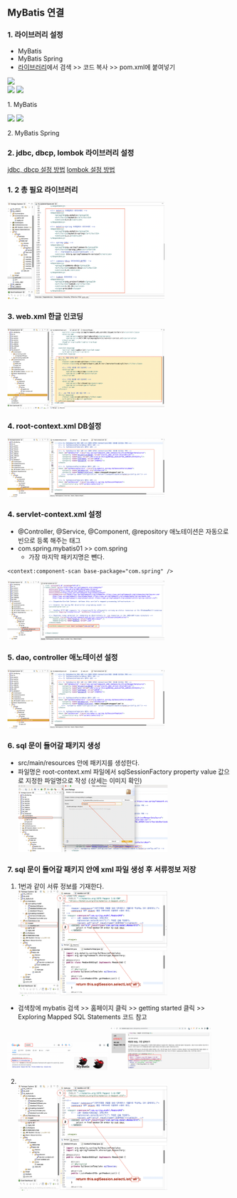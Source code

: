 ## MyBatis 연결

### 1. 라이브러리 설정

- MyBatis
- MyBatis Spring
- [라이브러리](https://mvnrepository.com/)에서 검색 >> 코드 복사 >> pom.xml에 붙여넣기

<img src="https://github.chttps//github.com/hyeah0/SmartWeb_Contents_WebApplication_developer_class/blob/main/0_MacSet/image/spring_MyBatis/01_library01.pngom/hyeah0/SmartWeb_Contents_WebApplication_developer_class/blob/main/0_MacSet/image/spring_MyBatis/01_library01.png" width="70%">

<div>
<img src="https://github.chttps//github.com/hyeah0/SmartWeb_Contents_WebApplication_developer_class/blob/main/0_MacSet/image/spring_MyBatis/01_library01.pngom/hyeah0/SmartWeb_Contents_WebApplication_developer_class/blob/main/0_MacSet/image/spring_MyBatis/01_library02.png" width="45%">
<img src="https://github.chttps//github.com/hyeah0/SmartWeb_Contents_WebApplication_developer_class/blob/main/0_MacSet/image/spring_MyBatis/01_library01.pngom/hyeah0/SmartWeb_Contents_WebApplication_developer_class/blob/main/0_MacSet/image/spring_MyBatis/01_library03.png" width="45%">
<p>1. MyBatis</p>
</div>
<div>
<img src="https://github.chttps//github.com/hyeah0/SmartWeb_Contents_WebApplication_developer_class/blob/main/0_MacSet/image/spring_MyBatis/01_library01.pngom/hyeah0/SmartWeb_Contents_WebApplication_developer_class/blob/main/0_MacSet/image/spring_MyBatis/01_library04.png" width="45%">
<img src="https://github.chttps//github.com/hyeah0/SmartWeb_Contents_WebApplication_developer_class/blob/main/0_MacSet/image/spring_MyBatis/01_library01.pngom/hyeah0/SmartWeb_Contents_WebApplication_developer_class/blob/main/0_MacSet/image/spring_MyBatis/01_library05.png" width="45%">
<p>2. MyBatis Spring</p>
</div>

### 2. jdbc, dbcp, lombok 라이브러리 설정

[jdbc, dbcp 설정 방법](https://github.com/hyeah0/SmartWeb_Contents_WebApplication_developer_class/tree/main/0_MacSet/Spring/06_DB%EC%97%B0%EA%B2%B0)
[lombok 설정 방법](https://github.com/hyeah0/SmartWeb_Contents_WebApplication_developer_class/tree/main/0_MacSet/Spring/04_lombok%EB%8B%A4%EC%9A%B4%EB%B0%8F%EC%84%A4%EC%A0%95)

### 1. 2 총 필요 라이브러리

<img src="https://github.com/hyeah0/SmartWeb_Contents_WebApplication_developer_class/blob/main/0_MacSet/image/spring_MyBatis/02_pom.xml_set02.png" width="70%">

### 3. web.xml 한글 인코딩

<img src="https://github.com/hyeah0/SmartWeb_Contents_WebApplication_developer_class/blob/main/0_MacSet/image/spring_MyBatis/03_web.xml_set01.png" width="70%">

### 4. root-context.xml DB설정

<img src="https://github.com/hyeah0/SmartWeb_Contents_WebApplication_developer_class/blob/main/0_MacSet/image/spring_MyBatis/04_root-context_set01.png" width="70%">

### 4. servlet-context.xml 설정

- @Controller, @Service, @Component, @repository 애노테이션은 자동으로 빈으로 등록 해주는 태그
- com.spring.mybatis01 >> com.spring
  - 가장 마지막 패키지명은 뺀다.

```
<context:component-scan base-package="com.spring" />
```

<img src="https://github.com/hyeah0/SmartWeb_Contents_WebApplication_developer_class/blob/main/0_MacSet/image/spring_MyBatis/04_servlet-context_set01.png" width="70%">

### 5. dao, controller 애노테이션 설정

<img src="https://github.com/hyeah0/SmartWeb_Contents_WebApplication_developer_class/blob/main/0_MacSet/image/spring_MyBatis/04_root-context_set01.png" width="70%">

### 6. sql 문이 들어갈 패키지 생성

- src/main/resources 안에 패키지를 생성한다.
- 파일명은 root-context.xml 파일에서 sqlSessionFactory property value 값으로 지정한 파일명으로 작성 (상세는 이미지 확인)
  <img src="https://github.com/hyeah0/SmartWeb_Contents_WebApplication_developer_class/blob/main/0_MacSet/image/spring_MyBatis/06_package_set01.png" width="70%">

### 7. sql 문이 들어갈 패키지 안에 xml 파일 생성 후 서류정보 저장

1. 1번과 같이 서류 정보를 기재한다.
   <img src="https://github.com/hyeah0/SmartWeb_Contents_WebApplication_developer_class/blob/main/0_MacSet/image/spring_MyBatis/06_package_set02_mybatis03.png" width="70%">

- 검색창에 mybatis 검색 >> 홈페이지 클릭 >> getting started 클릭 >> Exploring Mapped SQL Statements 코드 참고
<div>
    <img src="https://github.com/hyeah0/SmartWeb_Contents_WebApplication_developer_class/blob/main/0_MacSet/image/spring_MyBatis/06_package_set02_mybatis01.png" width="45%">
    <img src="https://github.com/hyeah0/SmartWeb_Contents_WebApplication_developer_class/blob/main/0_MacSet/image/spring_MyBatis/06_package_set02_mybatis02.png" width="45%">
</div>

2.  <br>
    <img src="https://github.com/hyeah0/SmartWeb_Contents_WebApplication_developer_class/blob/main/0_MacSet/image/spring_MyBatis/06_package_set02_mybatis03.png" width="70%">
